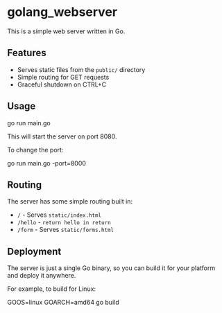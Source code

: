 ﻿# golang_webserver

This is a simple web server written in Go.

## Features

- Serves static files from the `public/` directory
- Simple routing for GET requests
- Graceful shutdown on CTRL+C

## Usage


go run main.go


This will start the server on port 8080. 

To change the port:


go run main.go -port=8000


## Routing

The server has some simple routing built in:

- `/` - Serves `static/index.html` 
- `/hello` - `return hello in return`
- `/form` - Serves `static/forms.html`

## Deployment

The server is just a single Go binary, so you can build it for your platform and deploy it anywhere.

For example, to build for Linux:

GOOS=linux GOARCH=amd64 go build


